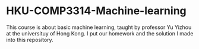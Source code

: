 # HKU-COMP3314-Machine-learning
This course is about basic machine learning, taught by professor Yu Yizhou at the universituy of Hong Kong. I put our homework and the solution I made into this repository.
